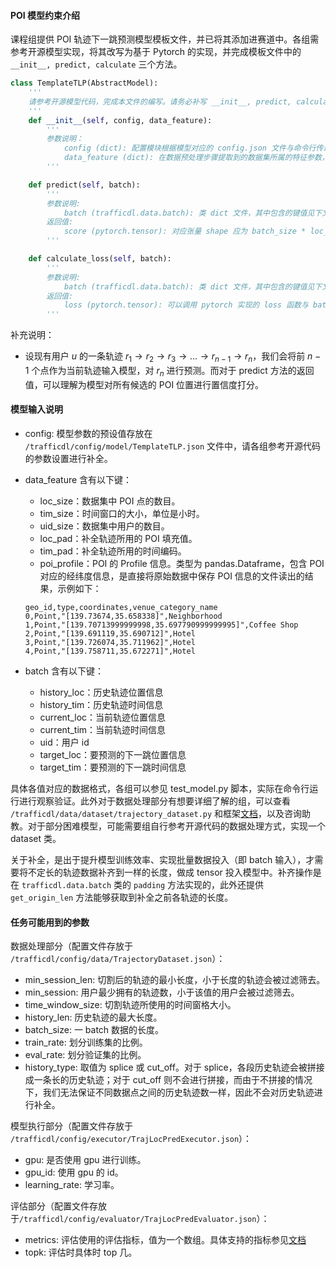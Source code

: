 #### POI 模型约束介绍

课程组提供 POI 轨迹下一跳预测模型模板文件，并已将其添加进赛道中。各组需参考开源模型实现，将其改写为基于 Pytorch 的实现，并完成模板文件中的 `__init__, predict, calculate` 三个方法。

```python
class TemplateTLP(AbstractModel):
    '''
    请参考开源模型代码，完成本文件的编写。请务必补写 __init__, predict, calculate_loss 三个方法。
    '''
    def __init__(self, config, data_feature):
        '''
        参数说明：
            config (dict): 配置模块根据模型对应的 config.json 文件与命令行传递的参数，根据 config 初始化模型参数。
            data_feature (dict): 在数据预处理步骤提取到的数据集所属的特征参数，如 loc_size，uid_size 等。详情其中见下文。
        '''

    def predict(self, batch):
        '''
        参数说明:
            batch (trafficdl.data.batch): 类 dict 文件，其中包含的键值见下文。
        返回值:
            score (pytorch.tensor): 对应张量 shape 应为 batch_size * loc_size。这里返回的是模型对于输入当前轨迹的下一跳位置的预测值。
        '''

    def calculate_loss(self, batch):
        '''
        参数说明:
            batch (trafficdl.data.batch): 类 dict 文件，其中包含的键值见下文。
        返回值:
            loss (pytorch.tensor): 可以调用 pytorch 实现的 loss 函数与 batch['target'] 目标值进行 loss 计算，并将计算结果返回。如模型有自己独特的 loss 计算方式则自行参考实现。
        '''

```

补充说明：

* 设现有用户 $u$ 的一条轨迹 $r_1 \rightarrow r_2 \rightarrow r_3 \rightarrow ...\rightarrow r_{n-1} \rightarrow r_n$，我们会将前 $n-1$ 个点作为当前轨迹输入模型，对 $r_n$ 进行预测。而对于 predict 方法的返回值，可以理解为模型对所有候选的 POI 位置进行置信度打分。

#### 模型输入说明

* config: 模型参数的预设值存放在 `/trafficdl/config/model/TemplateTLP.json` 文件中，请各组参考开源代码的参数设置进行补全。

* data_feature 含有以下键：

  * loc_size：数据集中 POI 点的数目。
  * tim_size：时间窗口的大小，单位是小时。
  * uid_size：数据集中用户的数目。
  * loc_pad：补全轨迹所用的 POI 填充值。
  * tim_pad：补全轨迹所用的时间编码。
  * poi_profile：POI 的 Profile 信息。类型为 pandas.Dataframe，包含 POI 对应的经纬度信息，是直接将原始数据中保存 POI 信息的文件读出的结果，示例如下：

  ```
  geo_id,type,coordinates,venue_category_name
  0,Point,"[139.73674,35.658338]",Neighborhood
  1,Point,"[139.70713999999998,35.697790999999995]",Coffee Shop
  2,Point,"[139.691119,35.690712]",Hotel
  3,Point,"[139.726074,35.711962]",Hotel
  4,Point,"[139.758711,35.672271]",Hotel
  ```
  
* batch 含有以下键：
  
  * history_loc：历史轨迹位置信息
  * history_tim：历史轨迹时间信息
  * current_loc：当前轨迹位置信息
  * current_tim：当前轨迹时间信息
  * uid：用户 id
  * target_loc：要预测的下一跳位置信息
  * target_tim：要预测的下一跳时间信息
  

具体各值对应的数据格式，各组可以参见 test_model.py 脚本，实际在命令行运行进行观察验证。此外对于数据处理部分有想要详细了解的组，可以查看 `/trafficdl/data/dataset/trajectory_dataset.py` 和框架[文档](https://aptx1231.github.io/Bigscity-TrafficDL-Docs/index.html)，以及咨询助教。对于部分困难模型，可能需要组自行参考开源代码的数据处理方式，实现一个 dataset 类。

关于补全，是出于提升模型训练效率、实现批量数据投入（即 batch 输入），才需要将不定长的轨迹数据补齐到一样的长度，做成 tensor 投入模型中。补齐操作是在 `trafficdl.data.batch` 类的 `padding` 方法实现的，此外还提供 `get_origin_len` 方法能够获取到补全之前各轨迹的长度。 

#### 任务可能用到的参数

数据处理部分（配置文件存放于 `/trafficdl/config/data/TrajectoryDataset.json`）：

* min_session_len: 切割后的轨迹的最小长度，小于长度的轨迹会被过滤筛去。
* min_session: 用户最少拥有的轨迹数，小于该值的用户会被过滤筛去。
* time_window_size: 切割轨迹所使用的时间窗格大小。
* history_len: 历史轨迹的最大长度。
* batch_size: 一 batch 数据的长度。
* train_rate: 划分训练集的比例。
* eval_rate: 划分验证集的比例。
* history_type: 取值为 splice 或 cut_off。对于 splice，各段历史轨迹会被拼接成一条长的历史轨迹；对于 cut_off  则不会进行拼接，而由于不拼接的情况下，我们无法保证不同数据点之间的历史轨迹数一样，因此不会对历史轨迹进行补全。

模型执行部分（配置文件存放于 `/trafficdl/config/executor/TrajLocPredExecutor.json`）：

* gpu: 是否使用 gpu 进行训练。
* gpu_id: 使用 gpu 的 id。
* learning_rate: 学习率。

评估部分（配置文件存放于`/trafficdl/config/evaluator/TrajLocPredEvaluator.json`）：

* metrics: 评估使用的评估指标，值为一个数组。具体支持的指标参见[文档](https://aptx1231.github.io/Bigscity-TrafficDL-Docs/user_guide/evaluator/traj_loc_pred.html)
* topk: 评估时具体时 top 几。

